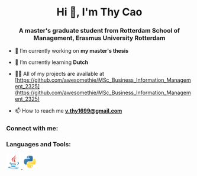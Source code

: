 <h1 align="center">Hi 👋, I'm Thy Cao</h1>
<h3 align="center">A master's graduate student from Rotterdam School of Management, Erasmus University Rotterdam</h3>

- 🔭 I’m currently working on **my master's thesis**

- 🌱 I’m currently learning **Dutch**

- 👨‍💻 All of my projects are available at [https://github.com/awesomethie/MSc_Business_Information_Management_2325](https://github.com/awesomethie/MSc_Business_Information_Management_2325)

- 📫 How to reach me **v.thy1699@gmail.com**

<h3 align="left">Connect with me:</h3>
<p align="left">
</p>

<h3 align="left">Languages and Tools:</h3>
<p align="left"> <a href="https://www.java.com" target="_blank" rel="noreferrer"> <img src="https://raw.githubusercontent.com/devicons/devicon/master/icons/java/java-original.svg" alt="java" width="40" height="40"/> </a> <a href="https://www.python.org" target="_blank" rel="noreferrer"> <img src="https://raw.githubusercontent.com/devicons/devicon/master/icons/python/python-original.svg" alt="python" width="40" height="40"/> </a> </p>


<!--
**awesomethie/awesomethie** is a ✨ _special_ ✨ repository because its `README.md` (this file) appears on your GitHub profile.

Here are some ideas to get you started:

- 🔭 I’m currently working on ...
- 🌱 I’m currently learning ...
- 👯 I’m looking to collaborate on ...
- 🤔 I’m looking for help with ...
- 💬 Ask me about ...
- 📫 How to reach me: ...
- 😄 Pronouns: ...
- ⚡ Fun fact: ...
-->
